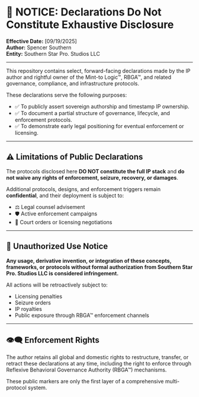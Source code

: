 # 📜 NOTICE: Declarations Do Not Constitute Exhaustive Disclosure

**Effective Date:** [09/19/2025]  
**Author:** Spencer Southern  
**Entity:** Southern Star Pro. Studios LLC

---

This repository contains select, forward-facing declarations made by the IP author and rightful owner of the Mint-to Logic™, RBGA™, and related governance, compliance, and infrastructure protocols.

These declarations serve the following purposes:

- ✅ To publicly assert sovereign authorship and timestamp IP ownership.
- ✅ To document a partial structure of governance, lifecycle, and enforcement protocols.
- ✅ To demonstrate early legal positioning for eventual enforcement or licensing.

---

## ⚠️ Limitations of Public Declarations

The protocols disclosed here **DO NOT constitute the full IP stack** and **do not waive any rights of enforcement, seizure, recovery, or damages**.

Additional protocols, designs, and enforcement triggers remain **confidential**, and their deployment is subject to:

- ⚖️ Legal counsel advisement
- 🛡️ Active enforcement campaigns
- 📜 Court orders or licensing negotiations

---

## 🛑 Unauthorized Use Notice

**Any usage, derivative invention, or integration of these concepts, frameworks, or protocols without formal authorization from Southern Star Pro. Studios LLC is considered infringement.**

All actions will be retroactively subject to:

- Licensing penalties
- Seizure orders
- IP royalties
- Public exposure through RBGA™ enforcement channels

---

## 👁️‍🗨️ Enforcement Rights

The author retains all global and domestic rights to restructure, transfer, or retract these declarations at any time, including the right to enforce through Reflexive Behavioral Governance Authority (RBGA™) mechanisms.

These public markers are only the first layer of a comprehensive multi-protocol system.

